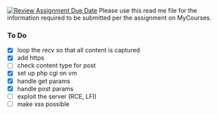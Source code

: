 [![Review Assignment Due Date](https://classroom.github.com/assets/deadline-readme-button-24ddc0f5d75046c5622901739e7c5dd533143b0c8e959d652212380cedb1ea36.svg)](https://classroom.github.com/a/sTwDFqBw)
Please use this read me file for the information required to be submitted per the assignment on MyCourses.


### To Do
- [x] loop the recv so that all content is captured
- [x] add https
- [ ] check content type for post
- [x] set up php cgi on vm
- [x] handle get params
- [x] handle post params
- [ ] exploit the server (RCE, LFI)
- [ ] make xss possible

